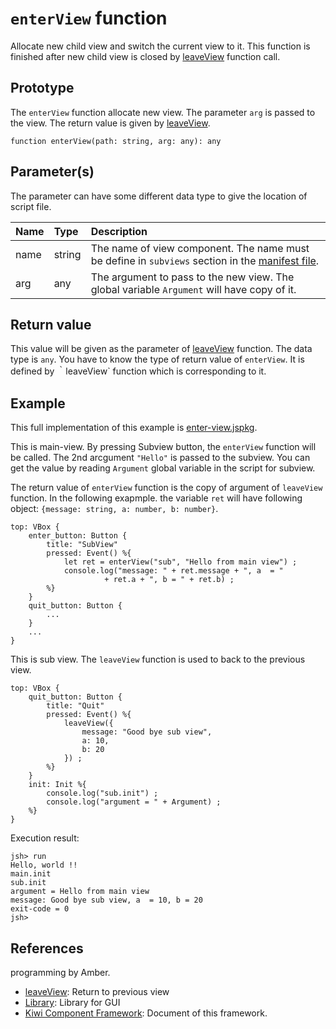 # `enterView` function
Allocate new child view and switch the current view to it.
This function is finished after new child view is closed by [leaveView](https://github.com/steelwheels/KiwiCompnents/blob/master/Document/Function/leaveView.md) function call.

## Prototype
The `enterView` function allocate new view. The parameter `arg` is passed to the view. The return value is given by [leaveView](https://github.com/steelwheels/KiwiCompnents/blob/master/Document/Function/leaveView.md).
````
function enterView(path: string, arg: any): any
````

## Parameter(s)
The parameter can have some different data type to give the location of script file.

|Name      |Type   |Description                        |
|:--       |:--    |:--                                |
|name      |string |The name of view component. The name must be define in `subviews` section in the [manifest file](https://github.com/steelwheels/JSTools/blob/master/Document/jspkg.md).|
|arg       |any    |The argument to pass to the new view. The global variable `Argument` will have copy of it. |

## Return value
This value will be given as the parameter of [leaveView](https://github.com/steelwheels/KiwiCompnents/blob/master/Document/Function/leaveView.md) function.
The data type is `any`. You have to know the type of return value of `enterView`.
It is defined by ｀leaveView` function which is corresponding to it.

## Example
This full implementation of this example is [enter-view.jspkg](https://github.com/steelwheels/JSTerminal/tree/master/Resource/Sample/enter-view.jspkg).


This is main-view. By pressing Subview button, the `enterView` function will be called. The 2nd arcgument `"Hello"` is passed to the subview. You can get the value by reading `Argument` global variable in the script for subview.

The return value of `enterView` function is the copy of argument of `leaveView` function. In the following exapmple. the variable `ret` will have following object:
`{message: string, a: number, b: number}`.

````
top: VBox {
    enter_button: Button {
        title: "SubView"
        pressed: Event() %{
            let ret = enterView("sub", "Hello from main view") ;
            console.log("message: " + ret.message + ", a  = "
                     + ret.a + ", b = " + ret.b) ;
        %}
    }
    quit_button: Button {
        ...
    }
    ...
}
````

This is sub view. The `leaveView` function is used to back to the previous view.

````
top: VBox {
    quit_button: Button {
        title: "Quit"
        pressed: Event() %{
            leaveView({
                message: "Good bye sub view",
                a: 10,
                b: 20
            }) ;
        %}
    }
    init: Init %{
        console.log("sub.init") ;
        console.log("argument = " + Argument) ;
    %}
}
````

Execution result:
````
jsh> run
Hello, world !!
main.init
sub.init
argument = Hello from main view
message: Good bye sub view, a  = 10, b = 20
exit-code = 0
jsh> 
````

## References
programming by Amber.
* [leaveView](https://github.com/steelwheels/KiwiCompnents/blob/master/Document/Function/leaveView.md): Return to previous view
* [Library](https://github.com/steelwheels/KiwiCompnents/blob/master/Document/Library.md): Library for GUI 
* [Kiwi Component Framework](https://github.com/steelwheels/KiwiCompnents): Document of this framework.


